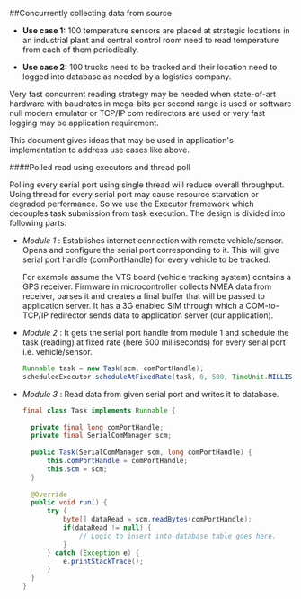 ##Concurrently collecting data from source

- **Use case 1:** 100 temperature sensors are placed at strategic locations in an industrial plant and central control room need to read temperature from each of them periodically.

- **Use case 2:** 100 trucks need to be tracked and their location need to logged into database as needed by a logistics company.

Very fast concurrent reading strategy may be needed when state-of-art hardware with baudrates in mega-bits per second range is used or software null modem emulator or TCP/IP com redirectors are used or very fast logging may be application requirement. 

This document gives ideas that may be used in application's implementation to address use cases like above.

####Polled read using executors and thread poll

Polling every serial port using single thread will reduce overall throughput. Using thread for every serial port may cause resource starvation or degraded performance. So we use the Executor framework which decouples task submission from task execution. The design is divided into following parts:

- *Module 1* : Establishes internet connection with remote vehicle/sensor. Opens and configure the serial port corresponding to it. This will give serial port handle (comPortHandle) for every vehicle to be tracked.
  
  For example assume the VTS board (vehicle tracking system) contains a GPS receiver. Firmware in microcontroller collects NMEA data from receiver, parses it and creates a final buffer that will be passed to application server. It has a 3G enabled SIM through which a COM-to-TCP/IP redirector sends data to application server (our application).

- *Module 2* : It gets the serial port handle from module 1 and schedule the task (reading) at fixed rate (here 500 milliseconds) for every serial port i.e. vehicle/sensor.
  ```Java
  Runnable task = new Task(scm, comPortHandle);
  scheduledExecutor.scheduleAtFixedRate(task, 0, 500, TimeUnit.MILLISECONDS);
  ```

- *Module 3* : Read data from given serial port and writes it to database.
  ```Java
  final class Task implements Runnable {
	
	private final long comPortHandle;
	private final SerialComManager scm;
	
	public Task(SerialComManager scm, long comPortHandle) {
		this.comPortHandle = comPortHandle;
		this.scm = scm;
	}
	
	@Override
	public void run() {
		try {
			byte[] dataRead = scm.readBytes(comPortHandle);
			if(dataRead != null) {
				// Logic to insert into database table goes here.
			}
		} catch (Exception e) {
			e.printStackTrace();
		}
	}
  }
  ```

